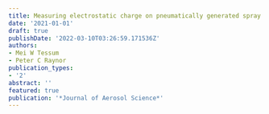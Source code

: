 ```yaml
---
title: Measuring electrostatic charge on pneumatically generated spray drops
date: '2021-01-01'
draft: true
publishDate: '2022-03-10T03:26:59.171536Z'
authors:
- Mei W Tessum
- Peter C Raynor
publication_types:
- '2'
abstract: ''
featured: true
publication: '*Journal of Aerosol Science*'
---
```


